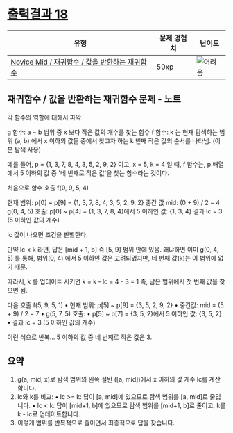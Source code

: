 # [출력결과 18 ](https://www.codetree.ai/missions/5/problems/reading-k201540)

|유형|문제 경험치|난이도|
|---|---|---|
|[Novice Mid / 재귀함수 / 값을 반환하는 재귀함수](https://www.codetree.ai/missions?missionId=5)|50xp|![어려움][hard]|








[b5]: https://img.shields.io/badge/Bronze_5-%235D3E31.svg
[b4]: https://img.shields.io/badge/Bronze_4-%235D3E31.svg
[b3]: https://img.shields.io/badge/Bronze_3-%235D3E31.svg
[b2]: https://img.shields.io/badge/Bronze_2-%235D3E31.svg
[b1]: https://img.shields.io/badge/Bronze_1-%235D3E31.svg
[s5]: https://img.shields.io/badge/Silver_5-%23394960.svg
[s4]: https://img.shields.io/badge/Silver_4-%23394960.svg
[s3]: https://img.shields.io/badge/Silver_3-%23394960.svg
[s2]: https://img.shields.io/badge/Silver_2-%23394960.svg
[s1]: https://img.shields.io/badge/Silver_1-%23394960.svg
[g5]: https://img.shields.io/badge/Gold_5-%23FFC433.svg
[g4]: https://img.shields.io/badge/Gold_4-%23FFC433.svg
[g3]: https://img.shields.io/badge/Gold_3-%23FFC433.svg
[g2]: https://img.shields.io/badge/Gold_2-%23FFC433.svg
[g1]: https://img.shields.io/badge/Gold_1-%23FFC433.svg
[p5]: https://img.shields.io/badge/Platinum_5-%2376DDD8.svg
[p4]: https://img.shields.io/badge/Platinum_4-%2376DDD8.svg
[p3]: https://img.shields.io/badge/Platinum_3-%2376DDD8.svg
[p2]: https://img.shields.io/badge/Platinum_2-%2376DDD8.svg
[p1]: https://img.shields.io/badge/Platinum_1-%2376DDD8.svg
[passed]: https://img.shields.io/badge/Passed-%23009D27.svg
[failed]: https://img.shields.io/badge/Failed-%23D24D57.svg
[easy]: https://img.shields.io/badge/쉬움-%235cb85c.svg?for-the-badge
[medium]: https://img.shields.io/badge/보통-%23FFC433.svg?for-the-badge
[hard]: https://img.shields.io/badge/어려움-%23D24D57.svg?for-the-badge



## 재귀함수 / 값을 반환하는 재귀함수 문제 - 노트

각 함수의 역할에 대해서 파악

g 함수: a ~ b 범위 중 x 보다 작은 값의 개수를 찾는 함수
f 함수: k 는 현재 탐색하는 범위 (a, b) 에서 x 이하의 값들 중에서 찾고자 하는 k 번째 작은 값의 순서를 나타냄. (이분 탐색 사용)


예를 들어,
p = {1, 3, 7, 8, 4, 3, 5, 2, 9, 2} 이고,
x = 5, k = 4 일 때, f 함수는, p 배열에서 5 이하의 값 중 '네 번째로 작은 값'을 찾는 함수라는 것이다.

처음으로 함수 호출 f(0, 9, 5, 4)

현재 범위: p[0] ~ p[9] = {1, 3, 7, 8, 4, 3, 5, 2, 9, 2}
중간 값 mid: (0 + 9) / 2 = 4
g(0, 4, 5) 호출:
p[0] ~ p[4] = {1, 3, 7, 8, 4}에서 5 이하인 값: {1, 3, 4}
결과 lc = 3 (5 이하인 값의 개수)

lc 값이 나오면 조건을 판별한다.

만약 lc < k 라면, 답은 [mid + 1, b] 즉 [5, 9] 범위 안에 있음.
왜냐하면 이미 g(0, 4, 5) 를 통해, 범위(0, 4) 에서 5 이하인 값은 고려되었지만, 네 번째 값(k)는 이 범위에 없기 때문.

따라서, k 를 업데이트 시키면 k = k - lc = 4 - 3 = 1
즉, 남은 범위에서 첫 번째 값을 찾으면 됨.

다음 호출 f(5, 9, 5, 1)
	•	현재 범위: p[5] ~ p[9] = {3, 5, 2, 9, 2}
	•	중간값: mid = (5 + 9) / 2 = 7
	•	g(5, 7, 5) 호출:
	•	p[5] ~ p[7] = {3, 5, 2}에서 5 이하인 값: {3, 5, 2}
	•	결과 lc = 3 (5 이하인 값의 개수)

이런 식으로 반복...
5 이하의 값 중 네 번째로 작은 값은 3.


## 요약
1.	g(a, mid, x)로 탐색 범위의 왼쪽 절반 ([a, mid])에서 x 이하의 값 개수 lc를 계산합니다.
2.	lc와 k를 비교:
	•	lc >= k: 답이 [a, mid]에 있으므로 탐색 범위를 [a, mid]로 줄입니다.
	•	lc < k: 답이 [mid+1, b]에 있으므로 탐색 범위를 [mid+1, b]로 줄이고, k를 k - lc로 업데이트합니다.
3.	이렇게 범위를 반복적으로 줄이면서 최종적으로 답을 찾습니다.
